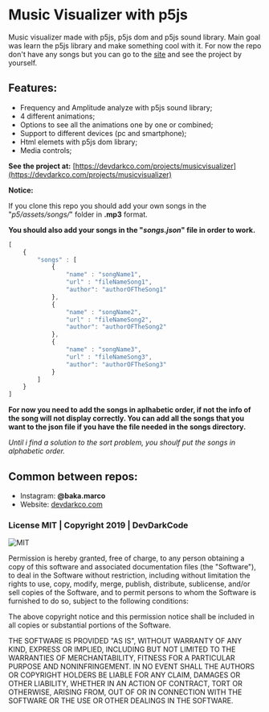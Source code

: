 # Music Visualizer with p5js

Music visualizer made with p5js, p5js dom and p5js sound library.
Main goal was learn the p5js library and make something cool with it.
For now the repo don't have any songs but you can go to the [site](https://devdarkco.com/projects/musicvisualizer) and see the project by yourself. 

## Features:

* Frequency and Amplitude analyze with p5js sound library;
* 4 different animations;
* Options to see all the animations one by one or combined;
* Support to different devices (pc and smartphone);
* Html elemets with p5js dom library;
* Media controls;

**See the project at:** [https://devdarkco.com/projects/musicvisualizer](https://devdarkco.com/projects/musicvisualizer)

**Notice:**

If you clone this repo you should add your own songs in the "*p5/assets/songs/*" folder in **.mp3** format.

**You should also add your songs in the "*songs.json*" file in order to work.**

```javascript
[
    {
        "songs" : [
            {
                "name" : "songName1",
                "url" : "fileNameSong1",
                "author": "authorOFTheSong1"
            },
            {
                "name" : "songName2",
                "url" : "fileNameSong2",
                "author": "authorOFTheSong2"
            },
            {
                "name" : "songName3",
                "url" : "fileNameSong3",
                "author": "authorOFTheSong3"
            }
        ]
    }
]
```
**For now you need to add the songs in aplhabetic order, if not the info of the song will not display correctly. You can add all the songs that you want to the json file if you have the file needed in the songs directory.**

*Until i find a solution to the sort problem, you shoulf put the songs in alphabetic order.*

## Common between repos:
  
* Instagram:
  **@baka.marco**
* Website:
  [devdarkco.com](devdarkco.com)
  
### License MIT | Copyright 2019 | DevDarkCode

![MIT](https://opensource.org/files/OSI_Approved_License.png)

Permission is hereby granted, free of charge, to any person obtaining a copy of this software and associated documentation files (the "Software"), to deal in the Software without restriction, including without limitation the rights to use, copy, modify, merge, publish, distribute, sublicense, and/or sell copies of the Software, and to permit persons to whom the Software is furnished to do so, subject to the following conditions:

The above copyright notice and this permission notice shall be included in all copies or substantial portions of the Software.

THE SOFTWARE IS PROVIDED "AS IS", WITHOUT WARRANTY OF ANY KIND, EXPRESS OR IMPLIED, INCLUDING BUT NOT LIMITED TO THE WARRANTIES OF MERCHANTABILITY, FITNESS FOR A PARTICULAR PURPOSE AND NONINFRINGEMENT. IN NO EVENT SHALL THE AUTHORS OR COPYRIGHT HOLDERS BE LIABLE FOR ANY CLAIM, DAMAGES OR OTHER LIABILITY, WHETHER IN AN ACTION OF CONTRACT, TORT OR OTHERWISE, ARISING FROM, OUT OF OR IN CONNECTION WITH THE SOFTWARE OR THE USE OR OTHER DEALINGS IN THE SOFTWARE.
